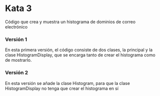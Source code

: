 # Kata 3

Código que crea y muestra un histograma de dominios de correo electrónico

### Versión 1
En esta primera versión, el código consiste de dos clases, la principal y la clase HistogramDisplay, que se encarga tanto de crear el histograma como de mostrarlo.

### Versión 2
En esta versión se añade la clase Histogram, para que la clase HistogramDisplay no tenga que crear el histograma en sí
